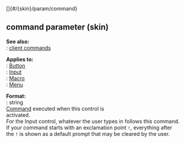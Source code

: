 []{#/{skin}/param/command}    
## command parameter (skin)    
**See also:**    
:   [client commands](/ref/%7Bskin%7D/commands/commands.md)    
<!-- -->    
**Applies to:**    
:   [Button](/ref/%7Bskin%7D/control/button/button.md)    
:   [Input](/ref/%7Bskin%7D/control/input/input.md)    
:   [Macro](/ref/%7Bskin%7D/control/macro/macro.md)    
:   [Menu](/ref/%7Bskin%7D/control/menu/menu.md)    
<!-- -->    
**Format:**    
:   string    
[Command](/ref/%7Bskin%7D/commands/commands.md) executed when this control is    
activated.    
For the Input control, whatever the user types in follows this command.    
If your command starts with an exclamation point `!`, everything after    
the `!` is shown as a default prompt that may be cleared by the user.  